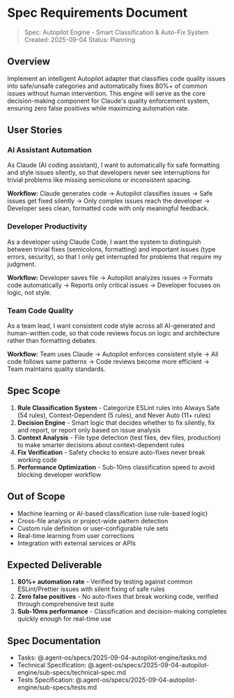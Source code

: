# Spec Requirements Document

> Spec: Autopilot Engine - Smart Classification & Auto-Fix System Created:
> 2025-09-04 Status: Planning

## Overview

Implement an intelligent Autopilot adapter that classifies code quality issues
into safe/unsafe categories and automatically fixes 80%+ of common issues
without human intervention. This engine will serve as the core decision-making
component for Claude's quality enforcement system, ensuring zero false positives
while maximizing automation rate.

## User Stories

### AI Assistant Automation

As Claude (AI coding assistant), I want to automatically fix safe formatting and
style issues silently, so that developers never see interruptions for trivial
problems like missing semicolons or inconsistent spacing.

**Workflow:** Claude generates code → Autopilot classifies issues → Safe issues
get fixed silently → Only complex issues reach the developer → Developer sees
clean, formatted code with only meaningful feedback.

### Developer Productivity

As a developer using Claude Code, I want the system to distinguish between
trivial fixes (semicolons, formatting) and important issues (type errors,
security), so that I only get interrupted for problems that require my judgment.

**Workflow:** Developer saves file → Autopilot analyzes issues → Formats code
automatically → Reports only critical issues → Developer focuses on logic, not
style.

### Team Code Quality

As a team lead, I want consistent code style across all AI-generated and
human-written code, so that code reviews focus on logic and architecture rather
than formatting debates.

**Workflow:** Team uses Claude → Autopilot enforces consistent style → All code
follows same patterns → Code reviews become more efficient → Team maintains
quality standards.

## Spec Scope

1. **Rule Classification System** - Categorize ESLint rules into Always Safe (54
   rules), Context-Dependent (5 rules), and Never Auto (11+ rules)
2. **Decision Engine** - Smart logic that decides whether to fix silently, fix
   and report, or report only based on issue analysis
3. **Context Analysis** - File type detection (test files, dev files,
   production) to make smarter decisions about context-dependent rules
4. **Fix Verification** - Safety checks to ensure auto-fixes never break working
   code
5. **Performance Optimization** - Sub-10ms classification speed to avoid
   blocking developer workflow

## Out of Scope

- Machine learning or AI-based classification (use rule-based logic)
- Cross-file analysis or project-wide pattern detection
- Custom rule definition or user-configurable rule sets
- Real-time learning from user corrections
- Integration with external services or APIs

## Expected Deliverable

1. **80%+ automation rate** - Verified by testing against common ESLint/Prettier
   issues with silent fixing of safe rules
2. **Zero false positives** - No auto-fixes that break working code, verified
   through comprehensive test suite
3. **Sub-10ms performance** - Classification and decision-making completes
   quickly enough for real-time use

## Spec Documentation

- Tasks: @.agent-os/specs/2025-09-04-autopilot-engine/tasks.md
- Technical Specification: @.agent-os/specs/2025-09-04-autopilot-engine/sub-specs/technical-spec.md
- Tests Specification: @.agent-os/specs/2025-09-04-autopilot-engine/sub-specs/tests.md
